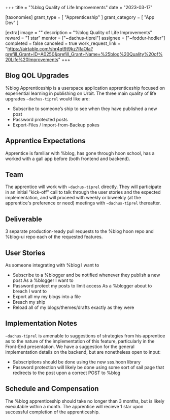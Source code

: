 +++
title = "%blog Quality of Life Improvements"
date = "2023-03-17"

[taxonomies]
grant_type = [ "Apprenticeship" ]
grant_category = [ "App Dev" ]

[extra]
image = ""
description = "%blog Quality of Life Improvements"
reward = "1 star"
mentor = ["~dachus-tiprel"]
assignee = ["~foddur-hodler"]
completed = false
canceled = true
work_request_link = "https://airtable.com/shr4qt9t9kz7RaOIa?prefill_Grant+ID=A0250&prefill_Grant+Name=%25blog%20Quality%20of%20Life%20Improvements"
+++

## Blog QOL Upgrades

%blog Apprenticeship is a userspace application apprenticeship focused on experiential learning in publishing on Urbit. The three main quality of life upgrades `~dachus-tiprel` would like are:
- Subscribe to someone’s ship to see when they have published a new post
- Password protected posts
- Export-Files / Import-from-Backup pokes


## Apprentice Expectations

Apprentice is familiar with %blog, has gone through hoon school, has a worked with a gall app before (both frontend and backend).


## Team

The apprentice will work with `~dachus-tiprel` directly. They will participate in an initial "kick-off" call to talk through the user stories and the expected implementation, and will proceed with weekly or biweekly (at the apprentice's preference or need) meetings with `~dachus-tiprel` thereafter.


## Deliverable

3 separate production-ready pull requests to the %blog hoon repo and %blog-ui repo each of the requested features.


## User Stories

As someone integrating with %blog I want to
- Subscribe to a %blogger and be notified whenever they publish a new post
As a %blogger I want to
- Password protect my posts to limit access
As a %blogger about to breach I want to
- Export all my my blogs into a file
- Breach my ship
- Reload all of my blogs/themes/drafts exactly as they were


## Implementation Notes

`~dachus-tiprel` is amenable to suggestions of strategies from his apprentice as to the nature of the implementation of this feature, particularly in the Front-End presentation. We have a suggestion for the general implementation details on the backend, but are nonetheless open to input:
- Subscriptions should be done using the new sss.hoon library
- Password protection will likely be done using some sort of sail page that redirects to the post upon a correct POST to %blog


## Schedule and Compensation

The %blog apprenticeship should take no longer than 3 months, but is likely executable within a month. The apprentice will recieve 1 star upon successful completion of the apprenticeship.
